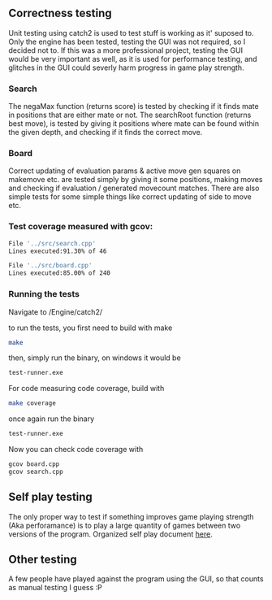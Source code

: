 ## Correctness testing
Unit testing using catch2 is used to test stuff is working as it' suposed to. Only the engine has been tested, testing the GUI was not required, so I decided not to. If this was a more professional project, testing the GUI would be very important as well, as it is used for performance testing, and glitches in the GUI could severly harm progress in game play strength.

### Search
The negaMax function (returns score) is tested by checking if it finds mate in positions that are either mate or not. The searchRoot function (returns best move), is tested by giving it positions where mate can be found within the given depth, and checking if it finds the correct move.

### Board
Correct updating of evaluation params & active move gen squares on makemove etc. are tested simply by giving it some positions, making moves and checking if evaluation / generated movecount matches. There are also simple tests for some simple things like correct updating of side to move etc.


### Test coverage measured with gcov:

```bash
File '../src/search.cpp'
Lines executed:91.30% of 46

File '../src/board.cpp'
Lines executed:85.00% of 240
```

### Running the tests
Navigate to /Engine/catch2/

to run the tests, you first need to build with make
```bash
make
```
then, simply run the binary, on windows it would be
```bash
test-runner.exe
```

For code measuring code coverage, build with
```bash
make coverage
```
once again run the binary
```bash
test-runner.exe
```
Now you can check code coverage with
```bash
gcov board.cpp
gcov search.cpp
```

## Self play testing
The only proper way to test if something improves game playing strength (Aka perforamance) is to play a large quantity of games between two versions of the program. Organized self play document [here](https://github.com/altarchess/RistiNolla/blob/main/Documentation/Selfplay.md).

## Other testing
A few people have played against the program using the GUI, so that counts as manual testing I guess :P
